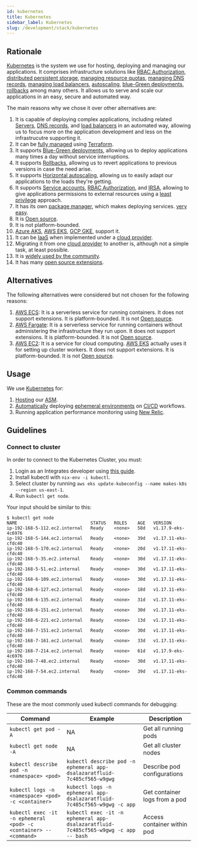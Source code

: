 ```yaml
---
id: kubernetes
title: Kubernetes
sidebar_label: Kubernetes
slug: /development/stack/kubernetes
---
```


## Rationale

[Kubernetes](https://kubernetes.io/)
is the system we use
for hosting, deploying and managing
our applications.
It comprises infrastructure solutions like
[RBAC Authorization](https://kubernetes.io/docs/reference/access-authn-authz/rbac/),
[distributed persistent storage](https://kubernetes.io/docs/concepts/storage/persistent-volumes/),
[managing resource quotas](https://kubernetes.io/docs/concepts/policy/resource-quotas/),
[managing DNS records](https://github.com/kubernetes-sigs/external-dns),
[managing load balancers](https://github.com/kubernetes-sigs/aws-load-balancer-controller),
[autoscaling](https://github.com/kubernetes/autoscaler/tree/master/cluster-autoscaler),
[blue-Green deployments](https://www.redhat.com/en/topics/devops/what-is-blue-green-deployment),
[rollbacks](https://kubernetes.io/docs/concepts/workloads/controllers/deployment/#rolling-back-a-deployment)
among many others.
It allows us to serve and scale our applications
in an easy, secure and automated way.

The main reasons why we chose
it over other alternatives are:

1. It is capable of deploying complex applications,
including related
[Servers](https://en.wikipedia.org/wiki/Server_(computing)),
[DNS records](https://en.wikipedia.org/wiki/Domain_Name_System),
and [load balancers](https://en.wikipedia.org/wiki/Load_balancing_(computing))
in an automated way,
allowing us to focus
more on the application development
and less on the infrastrucutre supporting it.
1. It can be
[fully managed](https://gitlab.com/fluidattacks/product/-/blob/ba230133febd3325d0f5c995f638a176b89d32a2/makes/applications/makes/k8s/src/terraform/cluster.tf)
using [Terraform](terraform).
1. It supports
[Blue-Green deployments](https://www.redhat.com/en/topics/devops/what-is-blue-green-deployment),
allowing us to deploy applications
many times a day
without service interruptions.
1. It supports
[Rollbacks](https://kubernetes.io/docs/concepts/workloads/controllers/deployment/#rolling-back-a-deployment),
allowing us to revert applications
to previous versions
in case the need arise.
1. It supports
[Horizontal autoscaling](https://github.com/kubernetes/autoscaler/tree/master/cluster-autoscaler),
allowing us to easily adapt our applications
to the loads they're getting.
1. It supports
[Service accounts](https://kubernetes.io/docs/tasks/configure-pod-container/configure-service-account/),
[RBAC Authorization](https://kubernetes.io/docs/reference/access-authn-authz/rbac/),
and [IRSA](https://aws.amazon.com/blogs/opensource/introducing-fine-grained-iam-roles-service-accounts/),
allowing to give applications
permissions to external resources
using a
[least privilege](../../criteria/requirements/186)
approach.
1. It has its own [package manager](https://helm.sh/),
which makes deploying services.
[very easy](https://gitlab.com/fluidattacks/product/-/blob/ba230133febd3325d0f5c995f638a176b89d32a2/makes/applications/makes/k8s/src/terraform/new-relic.tf#L5).
2. It is [Open source](https://opensource.com/resources/what-open-source).
1. It is not platform-bounded.
1. [Azure AKS](https://azure.microsoft.com/en-us/services/kubernetes-service/),
[AWS EKS](https://aws.amazon.com/eks),
[GCP GKE](https://cloud.google.com/kubernetes-engine),
support it.
1. It can be [IaaS](https://en.wikipedia.org/wiki/Infrastructure_as_a_service)
when implemented under a
[cloud provider](https://en.wikipedia.org/wiki/Cloud_computing).
1. Migrating it from one
[cloud provider](https://en.wikipedia.org/wiki/Cloud_computing)
to another is,
although not a simple task, at least possible.
1. It is
[widely used by the community](https://enterprisersproject.com/article/2020/6/kubernetes-statistics-2020).
1. It has many
[open source extensions](https://github.com/kubernetes-sigs).

## Alternatives

The following alternatives were considered
but not chosen for the following reasons:

1. [AWS ECS](https://docs.aws.amazon.com/AmazonECS/latest/developerguide/Welcome.html):
It is a serverless service
for running containers.
It does not support extensions.
It is platform-bounded.
It is not [Open source](https://opensource.com/resources/what-open-source).
1. [AWS Fargate](https://docs.aws.amazon.com/AmazonECS/latest/userguide/what-is-fargate.html):
It is a serverless service
for running containers
without administering the infrastructure
they run upon.
It does not support extensions.
It is platform-bounded.
It is not [Open source](https://opensource.com/resources/what-open-source).
1. [AWS EC2](https://aws.amazon.com/ec2/):
It is a service for cloud computing.
[AWS EKS](https://aws.amazon.com/eks)
actually uses it for setting up cluster workers.
It does not support extensions.
It is platform-bounded.
It is not [Open source](https://opensource.com/resources/what-open-source).

## Usage

We use [Kubernetes](https://kubernetes.io/) for:

1. [Hosting](https://gitlab.com/fluidattacks/product/-/tree/ba230133febd3325d0f5c995f638a176b89d32a2/makes/applications/integrates/back/deploy/prod/k8s)
our
[ASM](https://fluidattacks.com/categories/asm/).
1. [Automatically](https://gitlab.com/fluidattacks/product/-/blob/ba230133febd3325d0f5c995f638a176b89d32a2/makes/applications/integrates/back/deploy/dev/entrypoint.sh)
deploying
[ephemeral environments](../../about/security/integrity/developing-integrity#ephemeral-environments)
on
[CI/CD](https://docs.gitlab.com/ee/ci/introduction/)
workflows.
1. Running application performance monitoring using [New Relic](https://newrelic.com/).

## Guidelines

### Connect to cluster

In order to connect
to the Kubernetes Cluster,
you must:

1. Login as an Integrates developer
using [this guide](/development/get-dev-keys).
1. Install kubectl with `nix-env -i kubectl`.
1. Select cluster by running
`aws eks update-kubeconfig --name makes-k8s --region us-east-1`.
1. Run `kubectl get node`.

Your input should be similar to this:

```
$ kubectl get node
NAME                            STATUS   ROLES    AGE   VERSION
ip-192-168-5-112.ec2.internal   Ready    <none>   58d   v1.17.9-eks-4c6976
ip-192-168-5-144.ec2.internal   Ready    <none>   39d   v1.17.11-eks-cfdc40
ip-192-168-5-170.ec2.internal   Ready    <none>   20d   v1.17.11-eks-cfdc40
ip-192-168-5-35.ec2.internal    Ready    <none>   30d   v1.17.11-eks-cfdc40
ip-192-168-5-51.ec2.internal    Ready    <none>   30d   v1.17.11-eks-cfdc40
ip-192-168-6-109.ec2.internal   Ready    <none>   30d   v1.17.11-eks-cfdc40
ip-192-168-6-127.ec2.internal   Ready    <none>   18d   v1.17.11-eks-cfdc40
ip-192-168-6-135.ec2.internal   Ready    <none>   31d   v1.17.11-eks-cfdc40
ip-192-168-6-151.ec2.internal   Ready    <none>   30d   v1.17.11-eks-cfdc40
ip-192-168-6-221.ec2.internal   Ready    <none>   13d   v1.17.11-eks-cfdc40
ip-192-168-7-151.ec2.internal   Ready    <none>   30d   v1.17.11-eks-cfdc40
ip-192-168-7-161.ec2.internal   Ready    <none>   33d   v1.17.11-eks-cfdc40
ip-192-168-7-214.ec2.internal   Ready    <none>   61d   v1.17.9-eks-4c6976
ip-192-168-7-48.ec2.internal    Ready    <none>   30d   v1.17.11-eks-cfdc40
ip-192-168-7-54.ec2.internal    Ready    <none>   39d   v1.17.11-eks-cfdc40
```

### Common commands

These are the most commonly used
kubectl commands for debugging:

| Command                                                           | Example                                                                                            | Description                   |
| ----------------------------------------------------------------- | -------------------------------------------------------------------------------------------------- | ----------------------------- |
| `kubectl get pod -A`                                              | NA                                                                                                 | Get all running pods          |
| `kubectl get node -A`                                             | NA                                                                                                 | Get all cluster nodes         |
| `kubectl describe pod -n <namespace> <pod>`                       | `kubectl describe pod -n ephemeral app-dsalazaratfluid-7c485cf565-w9gwg`                           | Describe pod configurations   |
| `kubectl logs -n <namespace> <pod> -c <container>`                | `kubectl logs -n ephemeral app-dsalazaratfluid-7c485cf565-w9gwg -c app`                            | Get container logs from a pod |
| `kubectl exec -it -n ephemeral <pod> -c <container> -- <command>` | `kubectl exec -it -n ephemeral app-dsalazaratfluid-7c485cf565-w9gwg -c app -- bash`                | Access container within pod   |
